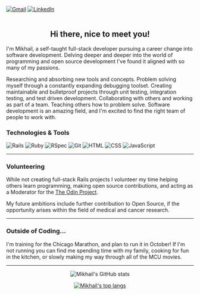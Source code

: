 <a href="mailto:mikhailgrigoriev92@gmail.com"><img alt="Gmail" src="https://img.shields.io/badge/M-Gmail-red" /></a>
<a href="https://www.linkedin.com/in/mikhail-grigoriev-826b4421a/"><img alt="LinkedIn" src="https://img.shields.io/badge/in-Linkdin-blue" /></a>
<br><br>
<h2 align="center">Hi there, nice to meet you!</h2>

I'm Mikhail, a self-taught full-stack developer pursuing a career change into software development. Delving deeper and deeper into the world of programming and open source development I've found it aligned with so many of my passions. 

Researching and absorbing new tools and concepts. Problem solving myself through a constantly expanding debugging toolset. Creating maintainable and bulletproof projects through unit testing, integration testing, and test driven development. Collaborating with others and working as part of a team. Teaching others how to problem solve. Software development is an amazing field, and I'm excited to find the right team of people to work with. 

### Technologies & Tools

![Rails](https://img.shields.io/badge/-Ruby_on_Rails-000?style=flat&logo=ruby-on-rails&logoColor=white&color=success)
![Ruby](https://img.shields.io/badge/-Ruby-000?style=flat&logo=ruby&logoColor=white&color=success)
![RSpec](https://img.shields.io/badge/-RSpec-000?style=flat&logoColor=white&color=success)
![Git](https://img.shields.io/badge/-Git-000?style=flat&logo=git&logoColor=white&color=success)
![HTML](https://img.shields.io/badge/-HTML-000?style=flat&logo=html5&logoColor=white&color=success)
![CSS](https://img.shields.io/badge/-CSS-000?style=flat&logo=css3&logoColor=white&color=success)
![JavaScript](https://img.shields.io/badge/-JavaScript-000?style=flat&logoColor=white&logo=javascript&color=success)

---

### Volunteering

While not creating full-stack Rails projects I volunteer my time helping others learn programming, making open source contributions, and acting as a Moderator for the [The Odin Project](https://www.theodinproject.com/).

My future ambitions include further contribution to Open Source, if the opportunity arises within the field of medical and cancer research. 

---

### Outside of Coding...

I'm training for the Chicago Marathon, and plan to run it in October! If I'm not running you can find me spending time with my family, cooking for fun in the kitchen, or slowly making my way through all of the MCU movies. 

---

<div align="center">
  
![Mikhail's GitHub stats](https://github-readme-stats.vercel.app/api?username=mgrigoriev8109&hide=stars&show_icons=true&theme=vue&include_all_commits=true)

[![Mikhail's top langs](https://github-readme-stats.vercel.app/api/top-langs/?username=mgrigoriev8109&layout=compact&theme=vue&langs_count=6)](https://github.com/mgrigoriev8109/github-readme-stats)
  
</div>
